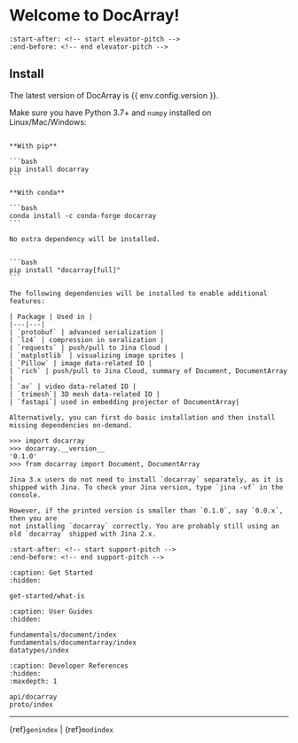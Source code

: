 # Welcome to DocArray!

```{include} ../README.md
:start-after: <!-- start elevator-pitch -->
:end-before: <!-- end elevator-pitch -->
```

## Install

The latest version of DocArray is {{ env.config.version }}.

Make sure you have Python 3.7+ and `numpy` installed on Linux/Mac/Windows:

````{tab} Basic install

**With pip**

```bash
pip install docarray
```

**With conda**

```bash
conda install -c conda-forge docarray
```

No extra dependency will be installed.
````

````{tab} Full install

```bash
pip install "docarray[full]"
```

The following dependencies will be installed to enable additional features:

| Package | Used in |
|---|---|
| `protobuf` | advanced serialization |
| `lz4` | compression in seralization |
| `requests` | push/pull to Jina Cloud |
| `matplotlib` | visualizing image sprites |
| `Pillow` | image data-related IO |
| `rich` | push/pull to Jina Cloud, summary of Document, DocumentArray |
| `av` | video data-related IO |
| `trimesh`| 3D mesh data-related IO |
| `fastapi`| used in embedding projector of DocumentArray|

Alternatively, you can first do basic installation and then install missing dependencies on-demand. 
````

```pycon
>>> import docarray
>>> docarray.__version__
'0.1.0'
>>> from docarray import Document, DocumentArray
```


```{important}
Jina 3.x users do not need to install `docarray` separately, as it is shipped with Jina. To check your Jina version, type `jina -vf` in the console.

However, if the printed version is smaller than `0.1.0`, say `0.0.x`, then you are 
not installing `docarray` correctly. You are probably still using an old `docarray` shipped with Jina 2.x. 
```




```{include} ../README.md
:start-after: <!-- start support-pitch -->
:end-before: <!-- end support-pitch -->
```

```{toctree}
:caption: Get Started
:hidden:

get-started/what-is
```

```{toctree}
:caption: User Guides
:hidden:

fundamentals/document/index
fundamentals/documentarray/index
datatypes/index
```



```{toctree}
:caption: Developer References
:hidden:
:maxdepth: 1

api/docarray
proto/index
```


---
{ref}`genindex` | {ref}`modindex`

